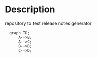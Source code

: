# Description
repository to test release notes generator


```mermaid
  graph TD;
      A-->B;
      A-->C;
      B-->D;
      C-->D;
```
